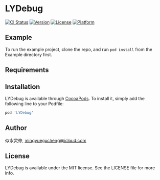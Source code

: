# LYDebug

[![CI Status](https://img.shields.io/travis/似水灵修/LYDebug.svg?style=flat)](https://travis-ci.org/似水灵修/LYDebug)
[![Version](https://img.shields.io/cocoapods/v/LYDebug.svg?style=flat)](https://cocoapods.org/pods/LYDebug)
[![License](https://img.shields.io/cocoapods/l/LYDebug.svg?style=flat)](https://cocoapods.org/pods/LYDebug)
[![Platform](https://img.shields.io/cocoapods/p/LYDebug.svg?style=flat)](https://cocoapods.org/pods/LYDebug)

## Example

To run the example project, clone the repo, and run `pod install` from the Example directory first.

## Requirements

## Installation

LYDebug is available through [CocoaPods](https://cocoapods.org). To install
it, simply add the following line to your Podfile:

```ruby
pod 'LYDebug'
```

## Author

似水灵修, mingyuegucheng@icloud.com

## License

LYDebug is available under the MIT license. See the LICENSE file for more info.
